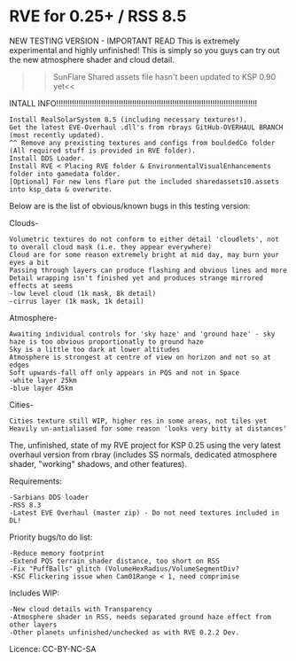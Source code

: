 RVE for 0.25+ / RSS 8.5
============

NEW TESTING VERSION - IMPORTANT READ
This is extremely experimental and highly unfinished!
This is simply so you guys can try out the new atmosphere shader and cloud detail.

>>SunFlare Shared assets file hasn't been updated to KSP 0.90 yet<<

INTALL INFO!!!!!!!!!!!!!!!!!!!!!!!!!!!!!!!!!!!!!!!!!!!!!!!!!!!!!!!!!!!!!!!!!!!!!!!!!!!!!!!!!!!!!!!!!!

	Install RealSolarSystem 8.5 (including necessary textures!).
	Get the latest EVE-Overhaul .dll's from rbrays GitHub-OVERHAUL BRANCH (most recently updated).
	^^ Remove any prexisting textures and configs from bouldedCo folder (All required stuff is provided in RVE folder).
	Install DDS Loader.
	Install RVE < Placing RVE folder & EnvironmentalVisualEnhancements folder into gamedata folder.
	[Optional] For new lens flare put the included sharedassets10.assets into ksp_data & overwrite.

Below are is the list of obvious/known bugs in this testing version:

Clouds-

	Volumetric textures do not conform to either detail 'cloudlets', not to overall cloud mask (i.e. they appear everywhere)
	Cloud are for some reason extremely bright at mid day, may burn your eyes a bit
	Passing through layers can produce flashing and obvious lines and more
	Detail wrapping isn't finished yet and produces strange mirrored effects at seems
	-low level cloud (1k mask, 8k detail)
	-cirrus layer (1k mask, 1k detail)

Atmosphere-

	Awaiting individual controls for 'sky haze' and 'ground haze' - sky haze is too obvious proportionatly to ground haze
	Sky is a little too dark at lower altitudes
	Atmosphere is strongest at centre of view on horizon and not so at edges
	Soft upwards-fall off only appears in PQS and not in Space
	-white layer 25km
	-blue layer 45km

Cities-

	Cities texture still WIP, higher res in some areas, not tiles yet
	Heavily un-antialiased for some reason 'looks very bitty at distances'



The, unfinished, state of my RVE project for KSP 0.25 using the very latest overhaul version from rbray (includes SS normals, dedicated atmosphere shader, "working" shadows, and other features).


Requirements:

	-Sarbians DDS loader
 	-RSS 8.3
 	-Latest EVE Overhaul (master zip) - Do not need textures included in DL!

Priority bugs/to do list:

	-Reduce memory footprint
	-Extend PQS terrain shader distance, too short on RSS
	-Fix "PuffBalls" glitch (VolumeHexRadius/VolumeSegmentDiv?
	-KSC Flickering issue when Cam01Range < 1, need comprimise

Includes WIP:

	-New cloud details with Transparency
	-Atmosphere shader in RSS, needs separated ground haze effect from other layers
	-Other planets unfinished/unchecked as with RVE 0.2.2 Dev.


Licence: CC-BY-NC-SA
